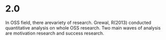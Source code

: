 # 2.0
In OSS field, there arevariety of research. Grewal, R(2013) conducted quantitative analysis on whole OSS research. Two main waves of analysis are motivation research and success research.
